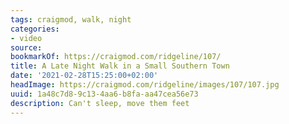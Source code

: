 ```yaml
---
tags: craigmod, walk, night
categories:
- video
source:
bookmarkOf: https://craigmod.com/ridgeline/107/
title: A Late Night Walk in a Small Southern Town
date: '2021-02-28T15:25:00+02:00'
headImage: https://craigmod.com/ridgeline/images/107/107.jpg
uuid: 1a48c7d8-9c13-4aa6-b8fa-aa47cea56e73
description: Can't sleep, move them feet
---
```


